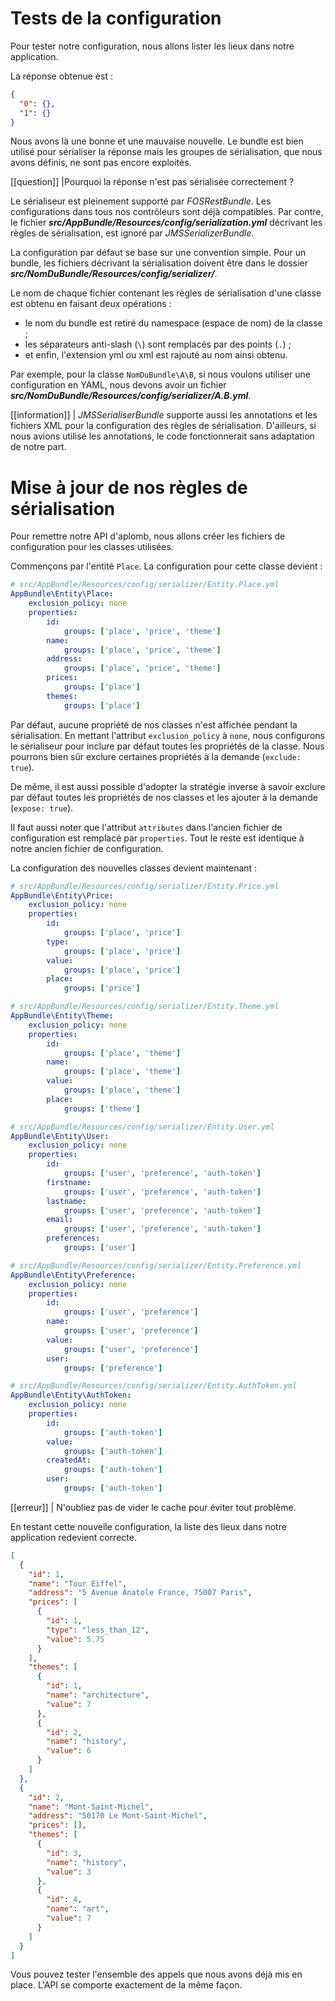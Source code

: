# Tests de la configuration

Pour tester notre configuration, nous allons lister les lieux dans notre application.

La réponse obtenue est :
```json
{
  "0": {},
  "1": {}
}
```
Nous avons là une bonne et une mauvaise nouvelle. Le bundle est bien utilisé pour sérialiser la réponse mais les groupes de sérialisation, que nous avons définis, ne sont pas encore exploités.

[[question]]
|Pourquoi la réponse n'est pas sérialisée correctement ?

Le sérialiseur est pleinement supporté par *FOSRestBundle*. Les configurations dans tous nos contrôleurs sont déjà compatibles.
Par contre, le fichier ***src/AppBundle/Resources/config/serialization.yml*** décrivant les règles de sérialisation, est ignoré par *JMSSerializerBundle*.

La configuration par défaut se base sur une convention simple. Pour un bundle, les fichiers décrivant la sérialisation doivent être dans le dossier ***src/NomDuBundle/Resources/config/serializer/***.

Le nom de chaque fichier contenant les règles de sérialisation d'une classe est obtenu en faisant deux opérations :

- le nom du bundle est retiré du namespace (espace de nom) de la classe ;
- les séparateurs anti-slash (`\`) sont remplacés par des points (`.`) ;
- et enfin, l'extension yml ou xml est rajouté au nom ainsi obtenu.

Par exemple, pour la classe `NomDuBundle\A\B`, si nous voulons utiliser une configuration en YAML, nous devons avoir un fichier ***src/NomDuBundle/Resources/config/serializer/A.B.yml***.


[[information]]
| *JMSSerialiserBundle* supporte aussi les annotations et les fichiers XML pour la configuration des règles de sérialisation. D'ailleurs, si nous avions utilisé les annotations, le code fonctionnerait sans adaptation de notre part.

# Mise à jour de nos règles de sérialisation

Pour remettre notre API d'aplomb, nous allons créer les fichiers de configuration pour les classes utilisées.

Commençons par l'entité `Place`. La configuration pour cette classe devient :
```yaml
# src/AppBundle/Resources/config/serializer/Entity.Place.yml
AppBundle\Entity\Place:
    exclusion_policy: none
    properties:
        id:
            groups: ['place', 'price', 'theme']
        name:
            groups: ['place', 'price', 'theme']
        address:
            groups: ['place', 'price', 'theme']
        prices:
            groups: ['place']
        themes:
            groups: ['place']
``` 

Par défaut, aucune propriété de nos classes n'est affichée pendant la sérialisation. En mettant l'attribut `exclusion_policy` à `none`, nous configurons le sérialiseur pour inclure par défaut toutes les propriétés de la classe. Nous pourrons bien sûr exclure certaines propriétés à la demande (`exclude: true`).

De même, il est aussi possible d'adopter la stratégie inverse à savoir exclure par défaut toutes les propriétés de nos classes et les ajouter à la demande (`expose: true`).

Il faut aussi noter que l'attribut `attributes` dans l'ancien fichier de configuration est remplacé par `properties`. Tout le reste est identique à notre ancien fichier de configuration. 

La configuration des nouvelles classes devient maintenant :
```yaml
# src/AppBundle/Resources/config/serializer/Entity.Price.yml
AppBundle\Entity\Price:
    exclusion_policy: none
    properties:
        id:
            groups: ['place', 'price']
        type:
            groups: ['place', 'price']
        value:
            groups: ['place', 'price']
        place:
            groups: ['price']
```

```yaml
# src/AppBundle/Resources/config/serializer/Entity.Theme.yml
AppBundle\Entity\Theme:
    exclusion_policy: none
    properties:
        id:
            groups: ['place', 'theme']
        name:
            groups: ['place', 'theme']
        value:
            groups: ['place', 'theme']
        place:
            groups: ['theme']
```

```yaml
# src/AppBundle/Resources/config/serializer/Entity.User.yml
AppBundle\Entity\User:
    exclusion_policy: none
    properties:
        id:
            groups: ['user', 'preference', 'auth-token']
        firstname:
            groups: ['user', 'preference', 'auth-token']
        lastname:
            groups: ['user', 'preference', 'auth-token']
        email:
            groups: ['user', 'preference', 'auth-token']
        preferences:
            groups: ['user']
```

```yaml
# src/AppBundle/Resources/config/serializer/Entity.Preference.yml
AppBundle\Entity\Preference:
    exclusion_policy: none
    properties:
        id:
            groups: ['user', 'preference']
        name:
            groups: ['user', 'preference']
        value:
            groups: ['user', 'preference']
        user:
            groups: ['preference']
```

```yaml
# src/AppBundle/Resources/config/serializer/Entity.AuthToken.yml
AppBundle\Entity\AuthToken:
    exclusion_policy: none
    properties:
        id:
            groups: ['auth-token']
        value:
            groups: ['auth-token']
        createdAt:
            groups: ['auth-token']
        user:
            groups: ['auth-token']

```

[[erreur]]
| N'oubliez pas de vider le cache pour éviter tout problème.

En testant cette nouvelle configuration, la liste des lieux dans notre application redevient correcte.

```json
[
  {
    "id": 1,
    "name": "Tour Eiffel",
    "address": "5 Avenue Anatole France, 75007 Paris",
    "prices": [
      {
        "id": 1,
        "type": "less_than_12",
        "value": 5.75
      }
    ],
    "themes": [
      {
        "id": 1,
        "name": "architecture",
        "value": 7
      },
      {
        "id": 2,
        "name": "history",
        "value": 6
      }
    ]
  },
  {
    "id": 2,
    "name": "Mont-Saint-Michel",
    "address": "50170 Le Mont-Saint-Michel",
    "prices": [],
    "themes": [
      {
        "id": 3,
        "name": "history",
        "value": 3
      },
      {
        "id": 4,
        "name": "art",
        "value": 7
      }
    ]
  }
]
```

Vous pouvez tester l'ensemble des appels que nous avons déjà mis en place. L'API se comporte exactement de la même façon.
